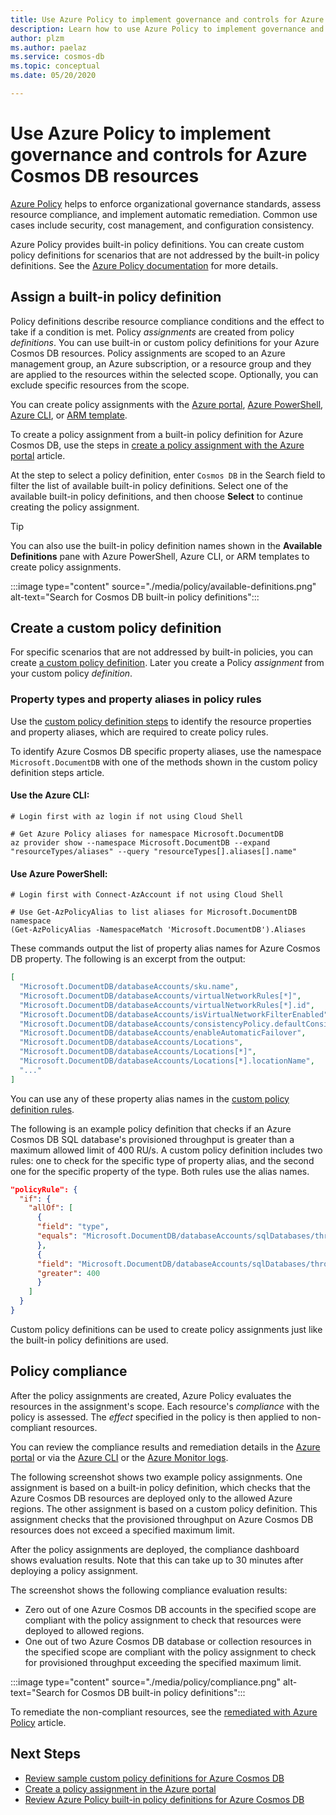 ```yaml
---
title: Use Azure Policy to implement governance and controls for Azure Cosmos DB resources
description: Learn how to use Azure Policy to implement governance and controls for Cosmos DB resources.
author: plzm
ms.author: paelaz
ms.service: cosmos-db
ms.topic: conceptual
ms.date: 05/20/2020

---
```


# Use Azure Policy to implement governance and controls for Azure Cosmos DB resources

[Azure Policy](../governance/policy/overview) helps to enforce organizational governance standards, assess resource compliance, and implement automatic remediation. Common use cases include security, cost management, and configuration consistency.

Azure Policy provides built-in policy definitions. You can create custom policy definitions for scenarios that are not addressed by the built-in policy definitions. See the [Azure Policy documentation](../governance/policy/overview) for more details.

## Assign a built-in policy definition

Policy definitions describe resource compliance conditions and the effect to take if a condition is met. Policy _assignments_ are created from policy _definitions_. You can use built-in or custom policy definitions for your Azure Cosmos DB resources. Policy assignments are scoped to an Azure management group, an Azure subscription, or a resource group and they are applied to the resources within the selected scope. Optionally, you can exclude specific resources from the scope.

You can create policy assignments with the [Azure portal](../governance/policy/assign-policy-portal), [Azure PowerShell](../governance/policy/assign-policy-powershell), [Azure CLI](../governance/policy/assign-policy-azurecli), or [ARM template](../governance/policy/assign-policy-template).

To create a policy assignment from a built-in policy definition for Azure Cosmos DB, use the steps in [create a policy assignment with the Azure portal](../governance/policy/assign-policy-portal) article.

At the step to select a policy definition, enter `Cosmos DB` in the Search field to filter the list of available built-in policy definitions. Select one of the available built-in policy definitions, and then choose **Select** to continue creating the policy assignment.

> [!TIP]
> You can also use the built-in policy definition names shown in the **Available Definitions** pane with Azure PowerShell, Azure CLI, or ARM templates to create policy assignments.

:::image type="content" source="./media/policy/available-definitions.png" alt-text="Search for Cosmos DB built-in policy definitions":::

## Create a custom policy definition

For specific scenarios that are not addressed by built-in policies, you can create [a custom policy definition](../governance/policy/tutorials/create-custom-policy-definition). Later you create a Policy _assignment_ from your custom policy _definition_.

### Property types and property aliases in policy rules

Use the [custom policy definition steps](../governance/policy/tutorials/create-custom-policy-definition) to identify the resource properties and property aliases, which are required to create policy rules.

To identify Azure Cosmos DB specific property aliases, use the namespace `Microsoft.DocumentDB` with one of the methods shown in the custom policy definition steps article.

#### Use the Azure CLI:
```azurecli-interactive
# Login first with az login if not using Cloud Shell

# Get Azure Policy aliases for namespace Microsoft.DocumentDB
az provider show --namespace Microsoft.DocumentDB --expand "resourceTypes/aliases" --query "resourceTypes[].aliases[].name"
```

#### Use Azure PowerShell:
```azurepowershell-interactive
# Login first with Connect-AzAccount if not using Cloud Shell

# Use Get-AzPolicyAlias to list aliases for Microsoft.DocumentDB namespace
(Get-AzPolicyAlias -NamespaceMatch 'Microsoft.DocumentDB').Aliases
```

These commands output the list of property alias names for Azure Cosmos DB property. The following is an excerpt from the output:

```json
[
  "Microsoft.DocumentDB/databaseAccounts/sku.name",
  "Microsoft.DocumentDB/databaseAccounts/virtualNetworkRules[*]",
  "Microsoft.DocumentDB/databaseAccounts/virtualNetworkRules[*].id",
  "Microsoft.DocumentDB/databaseAccounts/isVirtualNetworkFilterEnabled",
  "Microsoft.DocumentDB/databaseAccounts/consistencyPolicy.defaultConsistencyLevel",
  "Microsoft.DocumentDB/databaseAccounts/enableAutomaticFailover",
  "Microsoft.DocumentDB/databaseAccounts/Locations",
  "Microsoft.DocumentDB/databaseAccounts/Locations[*]",
  "Microsoft.DocumentDB/databaseAccounts/Locations[*].locationName",
  "..."
]
```

You can use any of these property alias names in the [custom policy definition rules](../governance/policy/tutorials/create-custom-policy-definition#policy-rule).

The following is an example policy definition that checks if an Azure Cosmos DB SQL database's provisioned throughput is greater than a maximum allowed limit of 400 RU/s. A custom policy definition includes two rules: one to check for the specific type of property alias, and the second one for the specific property of the type. Both rules use the alias names.

```json
"policyRule": {
  "if": {
    "allOf": [
      {
      "field": "type",
      "equals": "Microsoft.DocumentDB/databaseAccounts/sqlDatabases/throughputSettings"
      },
      {
      "field": "Microsoft.DocumentDB/databaseAccounts/sqlDatabases/throughputSettings/default.resource.throughput",
      "greater": 400
      }
    ]
  }
}
```

Custom policy definitions can be used to create policy assignments just like the built-in policy definitions are used.

## Policy compliance

After the policy assignments are created, Azure Policy evaluates the resources in the assignment's scope. Each resource's _compliance_ with the policy is assessed. The _effect_ specified in the policy is then applied to non-compliant resources.

You can review the compliance results and remediation details in the [Azure portal](../governance/policy/how-to/get-compliance-data#portal) or via the [Azure CLI](../governance/policy/how-to/get-compliance-data#command-line) or the [Azure Monitor logs](../governance/policy/how-to/get-compliance-data#azure-monitor-logs).

The following screenshot shows two example policy assignments. One assignment is based on a built-in policy definition, which checks that the Azure Cosmos DB resources are deployed only to the allowed Azure regions. The other assignment is based on a custom policy definition. This assignment checks that the provisioned throughput on Azure Cosmos DB resources does not exceed a specified maximum limit.

After the policy assignments are deployed, the compliance dashboard shows evaluation results. Note that this can take up to 30 minutes after deploying a policy assignment.

The screenshot shows the following compliance evaluation results:

- Zero out of one Azure Cosmos DB accounts in the specified scope are compliant with the policy assignment to check that resources were deployed to allowed regions.
- One out of two Azure Cosmos DB database or collection resources in the specified scope are compliant with the policy assignment to check for provisioned throughput exceeding the specified maximum limit.

:::image type="content" source="./media/policy/compliance.png" alt-text="Search for Cosmos DB built-in policy definitions":::

To remediate the non-compliant resources, see the [remediated with Azure Policy](../governance/policy/how-to/remediate-resources) article.

## Next Steps

- [Review sample custom policy definitions for Azure Cosmos DB](https://github.com/Azure/azure-policy/tree/master/samples/CosmosDB)
- [Create a policy assignment in the Azure portal](../governance/policy/assign-policy-portal)
- [Review Azure Policy built-in policy definitions for Azure Cosmos DB](./policy-samples)
